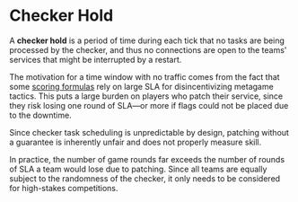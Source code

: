 # Checker Hold

A **checker hold** is a period of time during each tick that no tasks are
being processed by the checker, and thus no connections are open to the
teams' services that might be interrupted by a restart.

The motivation for a time window with no traffic comes from the fact that some
[scoring formulas](/attack-defense/scoring-formula/index.md) rely on large SLA
for disincentivizing metagame tactics. This puts a large burden on players who
patch their service, since they risk losing one round of SLA—or more if flags
could not be placed due to the downtime.

Since checker task scheduling is unpredictable by design, patching without
a guarantee is inherently unfair and does not properly measure skill.

In practice, the number of game rounds far exceeds the number of rounds of SLA
a team would lose due to patching. Since all teams are equally subject
to the randomness of the checker, it only needs to be considered for
high-stakes competitions.
